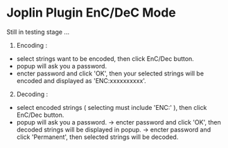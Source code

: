 # Joplin Plugin EnC/DeC Mode

Still in testing stage ...


1. Encoding :

- select strings want to be encoded, then click EnC/Dec button.
- popup will ask you a password.
- encter password and click 'OK', then your selected strings will be encoded and displayed as 'ENC:xxxxxxxxxx'.

2. Decoding :

- select encoded strings ( selecting must include 'ENC:' ), then click EnC/Dec button.
- popup will ask you a password.
    -> encter password and click 'OK', then decoded strings will be displayed in popup.
    -> encter password and click 'Permanent', then selected strings will be decoded.
